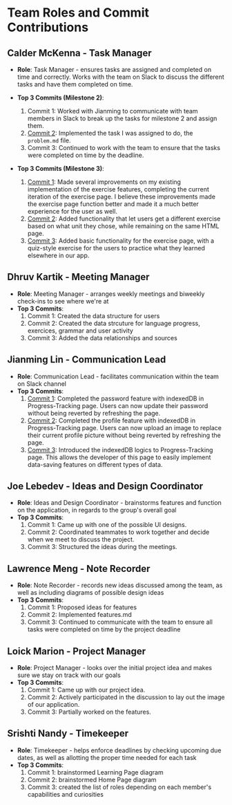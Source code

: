# Team Roles and Commit Contributions

## Calder McKenna - Task Manager

- **Role**: Task Manager - ensures tasks are assigned and completed on time and correctly. Works with the team on Slack to discuss the different tasks and have them completed on time.
- **Top 3 Commits (Milestone 2)**:
  1. Commit 1: Worked with Jianming to communicate with team members in Slack to break up the tasks for milestone 2 and assign them.
  2. [Commit 2](https://github.com/JianmingLinUMass/ms02/commit/5cd3f5aa983d1283a9185c5466fde5c5b893c154): Implemented the task I was assigned to do, the `problem.md` file.
  3. Commit 3: Continued to work with the team to ensure that the tasks were completed on time by the deadline.

- **Top 3 Commits (Milestone 3)**:
  1. [Commit 1](https://github.com/JianmingLinUMass/ms02/commit/5bafda6db68a1f78aa19b7080b7eb41e6180de47): Made several improvements on my existing implementation of the exercise features, completing the current iteration of the exercise page. I believe these improvements made the exercise page function better and made it a much better experience for the user as well.
  2. [Commit 2](https://github.com/JianmingLinUMass/ms02/commit/8d63e8144aa6dfed9d06583727aa54635e6040ef): Added functionality that let users get a different exercise based on what unit they chose, while remaining on the same HTML page.
  3. [Commit 3](https://github.com/JianmingLinUMass/ms02/commit/1711443feea63b7ce23422507dcce2d3223493a6): Added basic functionality for the exercise page, with a quiz-style exercise for the users to practice what they learned elsewhere in our app.

## Dhruv Kartik - Meeting Manager

- **Role**: Meeting Manager - arranges weekly meetings and biweekly check-ins to see where we're at
- **Top 3 Commits**:
  1. Commit 1: Created the data structure for users
  2. Commit 2: Created the data strcuture for language progress, exercices, grammar and user activity
  3. Commit 3: Added the data relationships and sources

## Jianming Lin - Communication Lead

- **Role**: Communication Lead - facilitates communication within the team on Slack channel
- **Top 3 Commits**:
  1. [Commit 1](https://github.com/JianmingLinUMass/ms02/tree/c17257dfb2d19639ffc52e7152a27ee6c967f13e): Completed the password feature with indexedDB in Progress-Tracking page. Users can now update their password without being reverted by refreshing the page.
  2. [Commit 2](https://github.com/JianmingLinUMass/ms02/tree/20f4a7cb44bc44ffeb365c9bbc87132d9b452372): Completed the profile feature with indexedDB in Progress-Tracking page. Users can now upload an image to replace their current profile picture without being reverted by refreshing the page.
  3. [Commit 3](https://github.com/JianmingLinUMass/ms02/commit/b6b97c06fda693778bfa98cd0579b48c64893f1e): Introduced the indexedDB logics to Progress-Tracking page. This allows the developer of this page to easily implement data-saving features on different types of data.

## Joe Lebedev - Ideas and Design Coordinator

- **Role**: Ideas and Design Coordinator - brainstorms features and function on the application, in regards to the group's overall goal
- **Top 3 Commits**:
  1. Commit 1: Came up with one of the possible UI designs.
  2. Commit 2: Coordinated teammates to work together and decide when we meet to discuss the project.
  3. Commit 3: Structured the ideas during the meetings.

## Lawrence Meng - Note Recorder

- **Role**: Note Recorder - records new ideas discussed among the team, as well as including diagrams of possible design ideas
- **Top 3 Commits**:
  1. Commit 1: Proposed ideas for features
  2. Commit 2: Implemented features.md
  3. Commit 3: Continued to communicate with the team to ensure all tasks were completed on time by the project deadline

## Loick Marion - Project Manager

- **Role**: Project Manager - looks over the initial project idea and makes sure we stay on track with our goals
- **Top 3 Commits**:
  1. Commit 1: Came up with our project idea.
  2. Commit 2: Actively participated in the discussion to lay out the image of our application.
  3. Commit 3: Partially worked on the features.

## Srishti Nandy - Timekeeper

- **Role**: Timekeeper - helps enforce deadlines by checking upcoming due dates, as well as allotting the proper time needed for each task
- **Top 3 Commits**:
  1. Commit 1: brainstormed Learning Page diagram
  2. Commit 2: brainstormed Home Page diagram
  3. Commit 3: created the list of roles depending on each member's capabilities and curiosities
